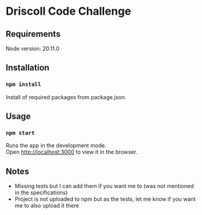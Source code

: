# Driscoll Code Challenge

## Requirements

Node version: 20.11.0

## Installation

### `npm install`

Install of required packages from package.json.

## Usage

### `npm start`

Runs the app in the development mode.\
Open [http://localhost:3000](http://localhost:3000) to view it in the browser.

## Notes

- Missing tests but I can add them if you want me to (was not mentioned in the specifications)
- Project is not uploaded to npm but as the tests, let me know if you want me to also upload it there
